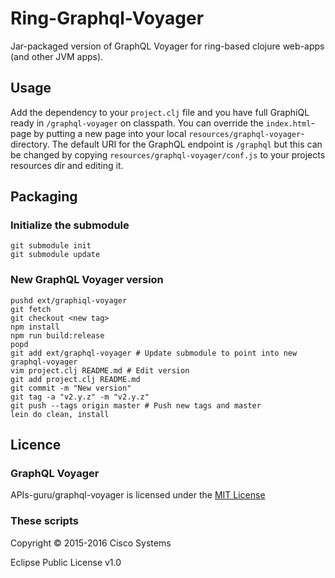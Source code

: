 # Ring-Graphql-Voyager
Jar-packaged version of GraphQL Voyager for ring-based clojure web-apps (and other JVM apps).

## Usage

Add the dependency to your `project.clj` file
and you have full GraphiQL ready in `/graphql-voyager` on classpath.
You can override the `index.html`-page by putting a new page into your local `resources/graphql-voyager`-directory.
The default URI for the GraphQL endpoint is `/graphql` but this can be changed by copying `resources/graphql-voyager/conf.js` to your projects
resources dir and editing it.

## Packaging

### Initialize the submodule
```Shell
git submodule init
git submodule update
```

### New GraphQL Voyager version
```Shell
pushd ext/graphiql-voyager
git fetch
git checkout <new tag>
npm install
npm run build:release
popd
git add ext/graphql-voyager # Update submodule to point into new graphql-voyager
vim project.clj README.md # Edit version
git add project.clj README.md
git commit -m "New version"
git tag -a "v2.y.z" -m "v2.y.z"
git push --tags origin master # Push new tags and master
lein do clean, install
```
## Licence

### GraphQL Voyager

APIs-guru/graphql-voyager is licensed under the [MIT License](https://github.com/APIs-guru/graphql-voyager/blob/master/LICENSE)

### These scripts

Copyright © 2015-2016 Cisco Systems

Eclipse Public License v1.0
